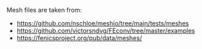 Mesh files are taken from: 
- https://github.com/nschloe/meshio/tree/main/tests/meshes
- https://github.com/victorsndvg/FEconv/tree/master/examples
- https://fenicsproject.org/pub/data/meshes/